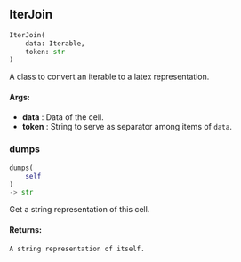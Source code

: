 ## IterJoin
```python
IterJoin(
	data: Iterable,
	token: str
)
```
A class to convert an iterable to a latex representation.


#### Args:

* **data** :  Data of the cell.
* **token** :  String to serve as separator among items of `data`.

### dumps
```python
dumps(
	self
)
-> str
```
Get a string representation of this cell.


#### Returns:
    A string representation of itself.